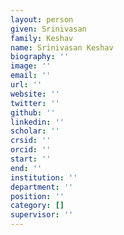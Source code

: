```yaml
---
layout: person
given: Srinivasan
family: Keshav
name: Srinivasan Keshav
biography: ''
image: ''
email: ''
url: ''
website: ''
twitter: ''
github: ''
linkedin: ''
scholar: ''
crsid: ''
orcid: ''
start: ''
end: ''
institution: ''
department: ''
position: ''
category: []
supervisor: ''
---
```

